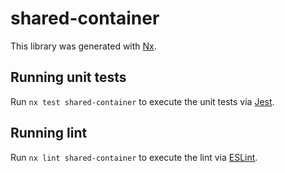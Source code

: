 # shared-container

This library was generated with [Nx](https://nx.dev).

## Running unit tests

Run `nx test shared-container` to execute the unit tests via [Jest](https://jestjs.io).

## Running lint

Run `nx lint shared-container` to execute the lint via [ESLint](https://eslint.org/).
